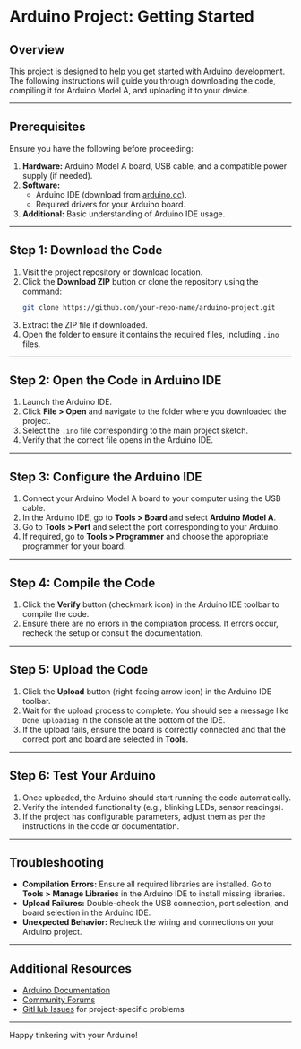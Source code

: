 # Arduino Project: Getting Started

## Overview
This project is designed to help you get started with Arduino development. The following instructions will guide you through downloading the code, compiling it for Arduino Model A, and uploading it to your device.

---

## Prerequisites
Ensure you have the following before proceeding:

1. **Hardware:** Arduino Model A board, USB cable, and a compatible power supply (if needed).
2. **Software:**
   - Arduino IDE (download from [arduino.cc](https://www.arduino.cc/en/software)).
   - Required drivers for your Arduino board.
3. **Additional:** Basic understanding of Arduino IDE usage.

---

## Step 1: Download the Code

1. Visit the project repository or download location.
2. Click the **Download ZIP** button or clone the repository using the command:
   ```bash
   git clone https://github.com/your-repo-name/arduino-project.git
   ```
3. Extract the ZIP file if downloaded.
4. Open the folder to ensure it contains the required files, including `.ino` files.

---

## Step 2: Open the Code in Arduino IDE

1. Launch the Arduino IDE.
2. Click **File > Open** and navigate to the folder where you downloaded the project.
3. Select the `.ino` file corresponding to the main project sketch.
4. Verify that the correct file opens in the Arduino IDE.

---

## Step 3: Configure the Arduino IDE

1. Connect your Arduino Model A board to your computer using the USB cable.
2. In the Arduino IDE, go to **Tools > Board** and select **Arduino Model A**.
3. Go to **Tools > Port** and select the port corresponding to your Arduino.
4. If required, go to **Tools > Programmer** and choose the appropriate programmer for your board.

---

## Step 4: Compile the Code

1. Click the **Verify** button (checkmark icon) in the Arduino IDE toolbar to compile the code.
2. Ensure there are no errors in the compilation process. If errors occur, recheck the setup or consult the documentation.

---

## Step 5: Upload the Code

1. Click the **Upload** button (right-facing arrow icon) in the Arduino IDE toolbar.
2. Wait for the upload process to complete. You should see a message like `Done uploading` in the console at the bottom of the IDE.
3. If the upload fails, ensure the board is correctly connected and that the correct port and board are selected in **Tools**.

---

## Step 6: Test Your Arduino

1. Once uploaded, the Arduino should start running the code automatically.
2. Verify the intended functionality (e.g., blinking LEDs, sensor readings).
3. If the project has configurable parameters, adjust them as per the instructions in the code or documentation.

---

## Troubleshooting

- **Compilation Errors:** Ensure all required libraries are installed. Go to **Tools > Manage Libraries** in the Arduino IDE to install missing libraries.
- **Upload Failures:** Double-check the USB connection, port selection, and board selection in the Arduino IDE.
- **Unexpected Behavior:** Recheck the wiring and connections on your Arduino project.

---

## Additional Resources

- [Arduino Documentation](https://www.arduino.cc/en/Guide/HomePage)
- [Community Forums](https://forum.arduino.cc/)
- [GitHub Issues](https://github.com/your-repo-name/arduino-project/issues) for project-specific problems

---

Happy tinkering with your Arduino!

